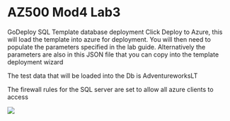 # AZ500 Mod4 Lab3


GoDeploy SQL Template database deployment
Click Deploy to Azure, this will load the template into azure for deployment. You will then need to populate the parameters specified in the lab guide. Alternatively the parameters are also in this JSON file that you can copy into the template deployment wizard

The test data that will be loaded into the Db is AdventureworksLT

The firewall rules for the SQL server are set to allow all azure clients to access


<a href="https://portal.azure.com/#create/Microsoft.Template/uri/https%3A%2F%2Fraw.githubusercontent.com%2FGoDeploy%2FAZ500%2Fmaster%2FAZ500%20Mod4%20Lab%203%2Ftemplate.json
" target="_blank">
    <img src="http://azuredeploy.net/deploybutton.png"/>
</a>
